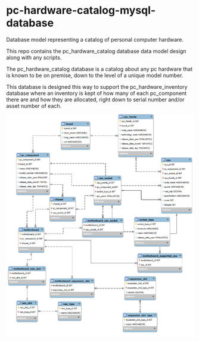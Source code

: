 # pc-hardware-catalog-mysql-database
Database model representing a catalog of personal computer hardware.

This repo contains the pc_hardware_catalog database data model design along with any scripts.

The pc_hardware_catalog database is a catalog about any pc hardware that is known to be on premise, down to the level of a unique model number.  

This database is designed this way to support the pc_hardware_inventory database where an inventory is kept of how many of each pc_component there are and how they are allocated, right down to serial number and/or asset number of each.

![image of model diagram](pc-hardware-catalog-model.png)
